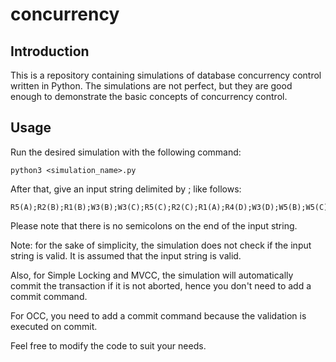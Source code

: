 # concurrency

## Introduction

This is a repository containing simulations of database concurrency control written in Python. The simulations are not perfect, but they are good enough to demonstrate the basic concepts of concurrency control.

## Usage

Run the desired simulation with the following command:

    python3 <simulation_name>.py

After that, give an input string delimited by ; like follows:

    R5(A);R2(B);R1(B);W3(B);W3(C);R5(C);R2(C);R1(A);R4(D);W3(D);W5(B);W5(C)

Please note that there is no semicolons on the end of the input string.

Note: for the sake of simplicity, the simulation does not check if the input string is valid. It is assumed that the input string is valid.

Also, for Simple Locking and MVCC, the simulation will automatically commit the transaction if it is not aborted, hence you don't need to add a commit command.

For OCC, you need to add a commit command because the validation is executed on commit.

Feel free to modify the code to suit your needs.
